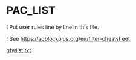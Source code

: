 # PAC_LIST

! Put user rules line by line in this file.

! See https://adblockplus.org/en/filter-cheatsheet

[gfwlist.txt](https://raw.githubusercontent.com/gfwlist/gfwlist/master/gfwlist.txt)
